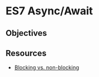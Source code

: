 # ES7 Async/Await

## Objectives


## Resources
* [Blocking vs. non-blocking](https://nodejs.org/en/docs/guides/blocking-vs-non-blocking/)
